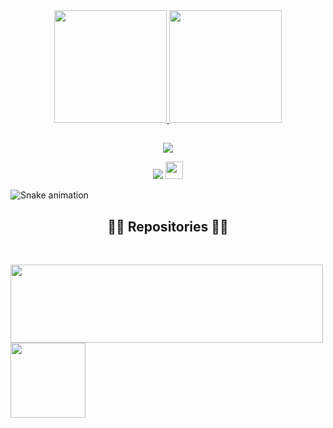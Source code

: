 <div align="center">
  <a href="https://github.com/Villani-tc">
  <img height="180em" src="https://github-readme-stats.vercel.app/api?username=Villani-tc&show_icons=true&theme=dracula&include_all_commits=true&count_private=true"/>
  <img height="180em" src="https://github-readme-stats.vercel.app/api/top-langs/?username=Villani-tc&layout=compact&langs_count=7&theme=dracula"/>
</div>

  
 ## 
<p align="center">
  <a href="https://skillicons.dev">
    <img src="https://skillicons.dev/icons?i=git,nodejs,github,python,javascript,css,html,sqlserv" /><br>  
  </a>
</p>

<div align = "center">
  
  <a   href="https://www.linkedin.com/in/tiago-villani-de-carvalho-5b544a1a4/" target="_blank"><img src="https://img.shields.io/badge/-LinkedIn-%230077B5?style=for-the-badge&logo=linkedin&logoColor=white" target="_blank"></a> 
  <a   href="https://discord.gg/Villani#7177" target="_blank"><img src="https://img.shields.io/badge/Discord-7289DA?style=for-the-  badge&logo=discord&logoColor=white" target="_blank" height="28" ></a> 
 </div>
 
![Snake animation](https://github.com/Villani-tc/Villani-tc/blob/output/github-contribution-grid-snake.svg)
  
  
<h2 align="center">👨‍💻 Repositories 👨‍💻</h2>
<br>
<div width="100%" align="center">
  
  <a align="center" href="https://github.com/Villani-tc/EasyEncoder" title="EasyEncoder"><img align="left" width= "500" height="125" src="https://github-readme-stats.vercel.app/api/pin/?username=Villani-tc&repo=EasyEncoder&theme=react&border_color=61dafb&border_radius=10"></a>
  <a align="center" href="https://github.com/Villani-tc/WebScrap-Produtos" title="WebScrap"><img align="left" height="120" src="https://github-readme-stats.vercel.app/api/pin/?username=Villani-tc&repo=WebScrap-Produtos&theme=react&border_color=61dafb&border_radius=10"></a>


</div>
